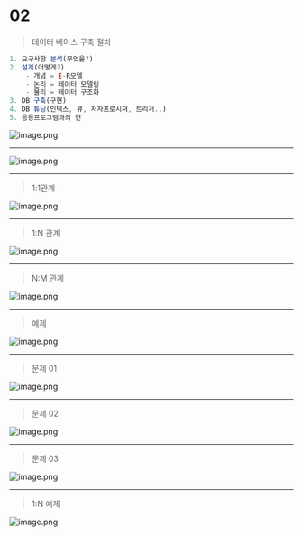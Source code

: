 # 02

> 데이터 베이스 구축 절차
> 

```jsx
1. 요구사항 분석(무엇을?)
2. 설계(어떻게?)
	- 개념 = E-R모델
	- 논리 = 데이터 모델링
	- 물리 = 데이터 구조화
3. DB 구축(구현)
4. DB 튜닝(인덱스, 뷰, 저자프로시져, 트리거..)
5. 응용프로그램과의 연
```

![image.png](image.png)

---

![image.png](image%201.png)

---

> 1:1관계
> 

![image.png](image%202.png)

---

> 1:N 관계
> 

![image.png](image%203.png)

---

> N:M 관계
> 

![image.png](image%204.png)

---

> 예제
> 

![image.png](image%205.png)

---

> 문제 01
> 

![image.png](image%206.png)

---

> 문제 02
> 

![image.png](image%207.png)

---

> 문제 03
> 

![image.png](image%208.png)

---

> 1:N 예제
> 

![image.png](image%209.png)
